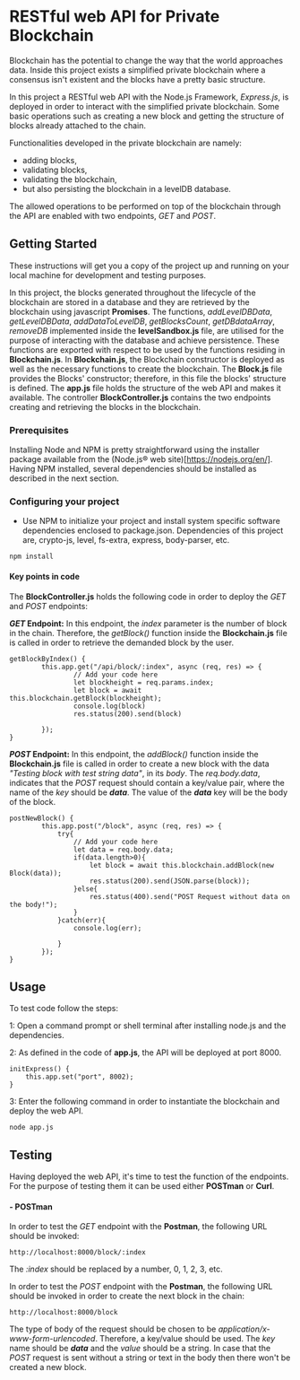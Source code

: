 # RESTful web API  for Private Blockchain

Blockchain has the potential to change the way that the world approaches data. Inside this project exists a simplified private blockchain where a consensus isn't existent and the blocks have a pretty basic structure.

In this project a RESTful web API with the Node.js Framework, _Express.js_, is deployed in order to interact with the simplified private blockchain. Some basic operations such as creating a new block and getting the structure of blocks already attached to the chain.

Functionalities developed in the private blockchain are namely:
- adding blocks,
- validating blocks,
- validating the blockchain,
- but also persisting the blockchain in a levelDB database.

The allowed operations to be performed on top of the blockchain through the API are enabled with two endpoints, _GET_ and _POST_.


## Getting Started

These instructions will get you a copy of the project up and running on your local machine for development and testing purposes.

In this project, the blocks generated throughout the lifecycle of the blockchain are stored in a database and they are retrieved by the blockchain using javascript __Promises__. The functions, *addLevelDBData*, *getLevelDBData*, *addDataToLevelDB*, *getBlocksCount*, *getDBdataArray*, *removeDB* implemented inside the __levelSandbox.js__ file, are utilised for the purpose of interacting with the database and achieve persistence. These functions are exported with respect to be used by the functions residing in __Blockchain.js__. In __Blockchain.js__, the Blockchain constructor is deployed as well as the necessary functions to create the blockchain. The __Block.js__ file provides the Blocks' constructor; therefore, in this file the blocks' structure is defined. The __app.js__ file holds the structure of the web API and makes it available. The controller __BlockController.js__ contains the two endpoints creating and retrieving the blocks in the blockchain.

### Prerequisites

Installing Node and NPM is pretty straightforward using the installer package available from the (Node.js® web site)[https://nodejs.org/en/].
Having NPM installed, several dependencies should be installed as described in the next section.

### Configuring your project

- Use NPM to initialize your project and install system specific software dependencies enclosed to package.json. Dependencies of this project are, crypto-js, level, fs-extra, express, body-parser, etc.
```
npm install
```

#### Key points in code

The __BlockController.js__ holds the following code in order to deploy the _GET_ and _POST_ endpoints:

__*GET* Endpoint:__ In this endpoint, the _index_ parameter is the number of block in the chain. Therefore, the _getBlock()_ function inside the __Blockchain.js__ file is called in order to retrieve the demanded block by the user.
```
getBlockByIndex() {
		this.app.get("/api/block/:index", async (req, res) => {
				// Add your code here
				let blockheight = req.params.index;
				let block = await this.blockchain.getBlock(blockheight);
				console.log(block)
				res.status(200).send(block)

		});
}
```
__*POST* Endpoint:__ In this endpoint, the _addBlock()_ function inside the __Blockchain.js__ file is called in order to create a new block with the data *"Testing block with test string data"*, in its *body*. The _req.body.data_, indicates that the _POST_ request should contain a key/value pair, where the name of the _key_ should be ___data___. The value of the ___data___ key will be the body of the block.
```
postNewBlock() {
		this.app.post("/block", async (req, res) => {
			try{
				// Add your code here
				let data = req.body.data;
				if(data.length>0){
					let block = await this.blockchain.addBlock(new Block(data));
					res.status(200).send(JSON.parse(block));
				}else{
					res.status(400).send("POST Request without data on the body!");
				}
			}catch(err){
				console.log(err);

			}
		});
}
```
## Usage

To test code follow the steps:

1: Open a command prompt or shell terminal after installing node.js and the dependencies.

2: As defined in the code of __app.js__, the API will be deployed at port 8000.
```
initExpress() {
	this.app.set("port", 8002);
}
```
3: Enter the following command in order to instantiate the blockchain and deploy the web API.
```
node app.js
```



## Testing

Having deployed the web API, it's time to test the function of the endpoints. For the purpose of testing them it can be used either __POSTman__ or __Curl__.

#### - POSTman
In order to test the _GET_ endpoint with the __Postman__, the following URL should be invoked:
```
http://localhost:8000/block/:index
```
The _:index_ should be replaced by a number, 0, 1, 2, 3, etc.

In order to test the _POST_ endpoint with the __Postman__, the following URL should be invoked in order to create the next block in the chain:
```
http://localhost:8000/block
```
The type of body of the request should be chosen to be *application/x-www-form-urlencoded*. Therefore, a key/value should be used. The _key_ name should be ___data___ and the _value_ should be a string. In case that the _POST_ request is sent without a string or text in the body then there won't be created a new block.
